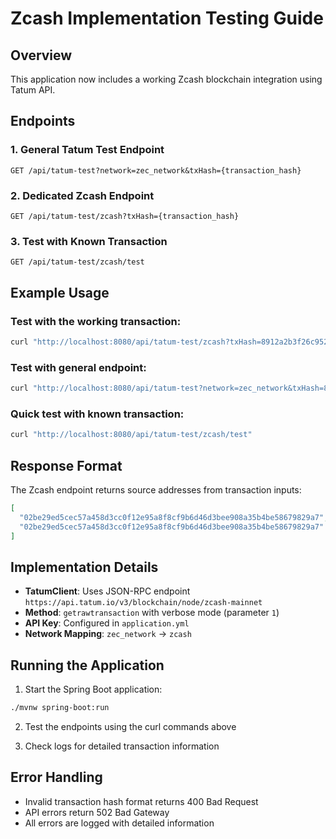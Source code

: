 # Zcash Implementation Testing Guide

## Overview
This application now includes a working Zcash blockchain integration using Tatum API.

## Endpoints

### 1. General Tatum Test Endpoint
```
GET /api/tatum-test?network=zec_network&txHash={transaction_hash}
```

### 2. Dedicated Zcash Endpoint
```
GET /api/tatum-test/zcash?txHash={transaction_hash}
```

### 3. Test with Known Transaction
```
GET /api/tatum-test/zcash/test
```



## Example Usage

### Test with the working transaction:
```bash
curl "http://localhost:8080/api/tatum-test/zcash?txHash=8912a2b3f26c95296c909b8dd29e17d53ffae1791fa303894d947889f409bea6"
```

### Test with general endpoint:
```bash
curl "http://localhost:8080/api/tatum-test?network=zec_network&txHash=8912a2b3f26c95296c909b8dd29e17d53ffae1791fa303894d947889f409bea6"
```

### Quick test with known transaction:
```bash
curl "http://localhost:8080/api/tatum-test/zcash/test"
```



## Response Format

The Zcash endpoint returns source addresses from transaction inputs:

```json
[
  "02be29ed5cec57a458d3cc0f12e95a8f8cf9b6d46d3bee908a35b4be58679829a7",
  "02be29ed5cec57a458d3cc0f12e95a8f8cf9b6d46d3bee908a35b4be58679829a7"
]
```

## Implementation Details

- **TatumClient**: Uses JSON-RPC endpoint `https://api.tatum.io/v3/blockchain/node/zcash-mainnet`
- **Method**: `getrawtransaction` with verbose mode (parameter `1`)
- **API Key**: Configured in `application.yml`
- **Network Mapping**: `zec_network` → `zcash`

## Running the Application

1. Start the Spring Boot application:
```bash
./mvnw spring-boot:run
```

2. Test the endpoints using the curl commands above

3. Check logs for detailed transaction information

## Error Handling

- Invalid transaction hash format returns 400 Bad Request
- API errors return 502 Bad Gateway
- All errors are logged with detailed information 